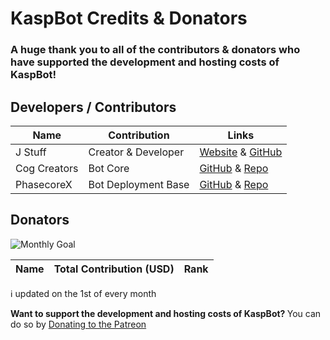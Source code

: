 <h1> KaspBot Credits & Donators </h1>

<h3> A huge thank you to all of the contributors & donators who have supported the development and hosting costs of KaspBot! </h3>

<h2> Developers / Contributors </h2>


| Name | Contribution | Links |
| --- | --- | --- |
| J Stuff | Creator & Developer | [Website](https://j-stuff.net) & [GitHub](https://github.com/j-stuff) |
| Cog Creators | Bot Core | [GitHub](https://github.com/Cog-Creators) & [Repo](https://discord.red) |
| PhasecoreX | Bot Deployment Base | [GitHub](https://github.com/PhasecoreX) & [Repo](https://github.com/PhasecoreX/docker-red-discordbot)|


<h2> Donators </h2>

![Monthly Goal](https://progress-bar.dev/0/?scale=10&title=Monthly%20Goal&width=120&color=babaca&suffix=$%20/%2010$)

| Name | Total Contribution (USD)| Rank |
| --- | --- | --- |

ℹ️ updated on the 1st of every month 

<b> Want to support the development and hosting costs of KaspBot? </b> You can do so by [Donating to the Patreon](https://www.patreon.com/kaspbot)